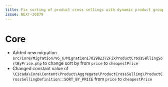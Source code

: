 ```yaml
---
title: Fix sorting of product cross sellings with dynamic product group by price with Elasticsearch
issue: NEXT-30879
---
```

# Core
* Added new migration `src/Core/Migration/V6_6/Migration1702982372FixProductCrossSellingSortByPrice.php` to change sort by from `price` to `cheapestPrice`
* Changed constant value of `\Cicada\Core\Content\Product\Aggregate\ProductCrossSelling\ProductCrossSellingDefinition::SORT_BY_PRICE` from `price` to `cheapestPrice`
